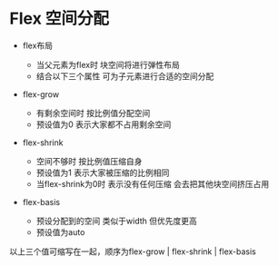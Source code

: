 # Flex 空间分配
- flex布局
  - 当父元素为flex时 块空间将进行弹性布局
  - 结合以下三个属性 可为子元素进行合适的空间分配

- flex-grow
  - 有剩余空间时 按比例值分配空间
  - 预设值为0 表示大家都不占用剩余空间
  
- flex-shrink
  - 空间不够时 按比例值压缩自身
  - 预设值为1 表示大家被压缩的比例相同
  - 当flex-shrink为0时 表示没有任何压缩 会去把其他块空间挤压占用

- flex-basis
  - 预设分配到的空间 类似于width 但优先度更高
  - 预设值为auto

以上三个值可缩写在一起，顺序为flex-grow | flex-shrink | flex-basis